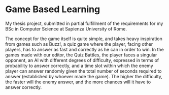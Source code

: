 # Game Based Learning

My thesis project, submitted in partial fulfillment of the requirements for my BSc in Computer Science at Sapienza University of Rome.

The concept for the game itself is quite simple, and takes heavy inspiration from games such as Buzz!, a quiz game where the player, facing other players, has to answer as fast and correctly as he can in order to win. In the games made with our editor, the Quiz Battles, the player faces a singular opponent, an AI with different degrees of difficulty, expressed in terms of probability to answer correctly, and a time slot within which the enemy player can answer randomly given the total number of seconds required to answer (established by whoever made the game). The higher the difficulty, the faster will the enemy answer, and the more chances will it have to answer correctly.
